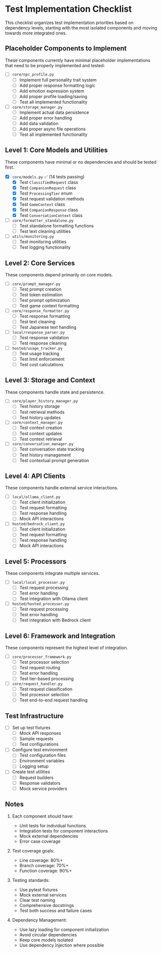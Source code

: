 # Test Implementation Checklist

This checklist organizes test implementation priorities based on dependency levels, starting with the most isolated components and moving towards more integrated ones.

## Placeholder Components to Implement
These components currently have minimal placeholder implementations that need to be properly implemented and tested:

- [ ] `core/npc_profile.py`
  - [ ] Implement full personality trait system
  - [ ] Add proper response formatting logic
  - [ ] Add emotion expression system
  - [ ] Add proper profile loading/saving
  - [ ] Test all implemented functionality

- [ ] `core/storage_manager.py`
  - [ ] Implement actual data persistence
  - [ ] Add proper error handling
  - [ ] Add data validation
  - [ ] Add proper async file operations
  - [ ] Test all implemented functionality

## Level 1: Core Models and Utilities
These components have minimal or no dependencies and should be tested first.

- [x] `core/models.py` ✅ (14 tests passing)
  - [x] Test `ClassifiedRequest` class
  - [x] Test `CompanionRequest` class
  - [x] Test `ProcessingTier` enum
  - [x] Test request validation methods
  - [x] Test `GameContext` class
  - [x] Test `CompanionResponse` class
  - [x] Test `ConversationContext` class

- [ ] `core/formatter_standalone.py`
  - [ ] Test standalone formatting functions
  - [ ] Test text cleaning utilities

- [ ] `utils/monitoring.py`
  - [ ] Test monitoring utilities
  - [ ] Test logging functionality

## Level 2: Core Services
These components depend primarily on core models.

- [ ] `core/prompt_manager.py`
  - [ ] Test prompt creation
  - [ ] Test token estimation
  - [ ] Test prompt optimization
  - [ ] Test game context formatting

- [ ] `core/response_formatter.py`
  - [ ] Test response formatting
  - [ ] Test text cleaning
  - [ ] Test Japanese text handling

- [ ] `local/response_parser.py`
  - [ ] Test response validation
  - [ ] Test response cleaning

- [ ] `hosted/usage_tracker.py`
  - [ ] Test usage tracking
  - [ ] Test limit enforcement
  - [ ] Test cost calculations

## Level 3: Storage and Context
These components handle state and persistence.

- [ ] `core/player_history_manager.py`
  - [ ] Test history storage
  - [ ] Test retrieval methods
  - [ ] Test history updates

- [ ] `core/context_manager.py`
  - [ ] Test context creation
  - [ ] Test context updates
  - [ ] Test context retrieval

- [ ] `core/conversation_manager.py`
  - [ ] Test conversation state tracking
  - [ ] Test history management
  - [ ] Test contextual prompt generation

## Level 4: API Clients
These components handle external service interactions.

- [ ] `local/ollama_client.py`
  - [ ] Test client initialization
  - [ ] Test request formatting
  - [ ] Test response handling
  - [ ] Mock API interactions

- [ ] `hosted/bedrock_client.py`
  - [ ] Test client initialization
  - [ ] Test request formatting
  - [ ] Test response handling
  - [ ] Mock API interactions

## Level 5: Processors
These components integrate multiple services.

- [ ] `local/local_processor.py`
  - [ ] Test request processing
  - [ ] Test error handling
  - [ ] Test integration with Ollama client

- [ ] `hosted/hosted_processor.py`
  - [ ] Test request processing
  - [ ] Test error handling
  - [ ] Test integration with Bedrock client

## Level 6: Framework and Integration
These components represent the highest level of integration.

- [ ] `core/processor_framework.py`
  - [ ] Test processor selection
  - [ ] Test request routing
  - [ ] Test error handling
  - [ ] Test tier-based processing

- [ ] `core/request_handler.py`
  - [ ] Test request classification
  - [ ] Test processor selection
  - [ ] Test end-to-end request handling

## Test Infrastructure

- [ ] Set up test fixtures
  - [ ] Mock API responses
  - [ ] Sample requests
  - [ ] Test configurations

- [ ] Configure test environment
  - [ ] Test configuration files
  - [ ] Environment variables
  - [ ] Logging setup

- [ ] Create test utilities
  - [ ] Request builders
  - [ ] Response validators
  - [ ] Mock service providers

## Notes

1. Each component should have:
   - Unit tests for individual functions
   - Integration tests for component interactions
   - Mock external dependencies
   - Error case coverage

2. Test coverage goals:
   - Line coverage: 80%+
   - Branch coverage: 70%+
   - Function coverage: 90%+

3. Testing standards:
   - Use pytest fixtures
   - Mock external services
   - Clear test naming
   - Comprehensive docstrings
   - Test both success and failure cases

4. Dependency Management:
   - Use lazy loading for component initialization
   - Avoid circular dependencies
   - Keep core models isolated
   - Use dependency injection where possible 